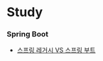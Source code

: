 # Study

### Spring Boot
- [스프링 레거시 VS 스프링 부트](https://github.com/moonheejae/Study/blob/main/SpringBoot/%EC%8A%A4%ED%94%84%EB%A7%81%20%EB%A0%88%EA%B1%B0%EC%8B%9C%20%EC%8B%9C%EC%8A%A4%ED%85%9C%EA%B3%BC%20%EB%B6%80%ED%8A%B8%EC%9D%98%20%EC%B0%A8%EC%9D%B4.md)
